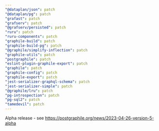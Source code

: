 ```yaml
---
"@dataplan/json": patch
"@dataplan/pg": patch
"grafast": patch
"grafserv": patch
"@grafserv/persisted": patch
"ruru": patch
"ruru-components": patch
"graphile-build": patch
"graphile-build-pg": patch
"@graphile/simplify-inflection": patch
"graphile-utils": patch
"postgraphile": patch
"eslint-plugin-graphile-export": patch
"graphile": patch
"graphile-config": patch
"graphile-export": patch
"jest-serializer-graphql-schema": patch
"jest-serializer-simple": patch
"@graphile/lru": patch
"pg-introspection": patch
"pg-sql2": patch
"tamedevil": patch
---
```


Alpha release - see https://postgraphile.org/news/2023-04-26-version-5-alpha
